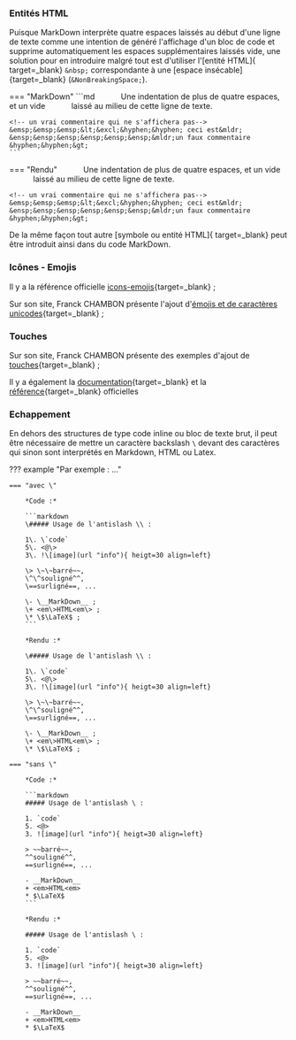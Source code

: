### Entités HTML

Puisque MarkDown interprète quatre espaces laissés au début d'une ligne de texte
 comme une intention de généré l'affichage d'un bloc de code
 et supprime automatiquement les espaces supplémentaires laissés vide,
  une solution pour en introduire malgré tout est d'utiliser
  l'[entité HTML]{ target=_blank} `&nbsp;`
   correspondante à une [espace insécable]{target=_blank} (`&NonBreakingSpace;`).

=== "MarkDown"
    ```md
    &nbsp;&nbsp;&nbsp;&nbsp;&nbsp;&nbsp;&nbsp;&nbsp;&nbsp;&nbsp;&nbsp;Une indentation de plus de quatre espaces,
    et un vide &nbsp;&nbsp;&nbsp;&nbsp;&nbsp;&nbsp;&nbsp;&nbsp;&nbsp;&nbsp;&nbsp;laissé au milieu de cette ligne de texte.
    
    <!-- un vrai commentaire qui ne s'affichera pas-->
    &emsp;&emsp;&emsp;&lt;&excl;&hyphen;&hyphen; ceci est&mldr;
    &ensp;&ensp;&ensp;&ensp;&ensp;&ensp;&mldr;un faux commentaire &hyphen;&hyphen;&gt;
    ```
=== "Rendu"
    &nbsp;&nbsp;&nbsp;&nbsp;&nbsp;&nbsp;&nbsp;&nbsp;&nbsp;&nbsp;&nbsp;Une indentation de plus de quatre espaces,
    et un vide &nbsp;&nbsp;&nbsp;&nbsp;&nbsp;&nbsp;&nbsp;&nbsp;&nbsp;&nbsp;&nbsp;laissé au milieu de cette ligne de texte.
    
    <!-- un vrai commentaire qui ne s'affichera pas-->
    &emsp;&emsp;&emsp;&lt;&excl;&hyphen;&hyphen; ceci est&mldr;
    &ensp;&ensp;&ensp;&ensp;&ensp;&ensp;&mldr;un faux commentaire &hyphen;&hyphen;&gt;

De la même façon tout autre [symbole ou entité HTML]{ target=_blank} peut être introduit ainsi
dans du code MarkDown.

### Icônes - Emojis

Il y a la référence officielle [icons-emojis](https://squidfunk.github.io/mkdocs-material/reference/icons-emojis/#icons-emojis){target=_blank} ;

Sur son site, Franck CHAMBON présente l'ajout d'[émojis et de caractères unicodes](https://ens-fr.gitlab.io/mkdocs/markdown-bases/#emojis-et-unicode){target=_blank} ;

### Touches

Sur son site, Franck CHAMBON présente des exemples d'ajout de [touches](https://ens-fr.gitlab.io/mkdocs/markdown-mkdocs/#affichage-des-touches){target=_blank} ;

Il y a également la [documentation](https://facelessuser.github.io/pymdown-extensions/extensions/keys/){target=_blank} et la [référence](https://squidfunk.github.io/mkdocs-material/setup/extensions/python-markdown-extensions/#keys){target=_blank} officielles


### Echappement

En dehors des structures de type code inline ou bloc de texte brut,
 il peut être nécessaire de mettre un caractère backslash `\` devant
  des caractères qui sinon sont interprétés en Markdown, HTML ou Latex.

??? example "Par exemple : ..."

    === "avec \"
        
        *Code :*

        ```markdown
        \##### Usage de l'antislash \\ :

        1\. \`code`  
        5\. <@\>  
        3\. !\[image](url "info"){ heigt=30 align=left}  
            
        \> \~\~barré~~, 
        \^\^souligné^^,
        \==surligné==, ...

        \- \__MarkDown__ ;  
        \+ <em\>HTML<em\> ;  
        \* \$\LaTeX$ ;
        ```
        
        *Rendu :*
    
        \##### Usage de l'antislash \\ :

        1\. \`code`  
        5\. <@\>  
        3\. !\[image](url "info"){ heigt=30 align=left}  
            
        \> \~\~barré~~, 
        \^\^souligné^^,
        \==surligné==, ...

        \- \__MarkDown__ ;  
        \+ <em\>HTML<em\> ;  
        \* \$\LaTeX$ ;

    === "sans \"

        *Code :*

        ```markdown
        ##### Usage de l'antislash \ :

        1. `code`  
        5. <@>  
        3. ![image](url "info"){ heigt=30 align=left}

        > ~~barré~~,
        ^^souligné^^,
        ==surligné==, ...

        - __MarkDown__  
        + <em>HTML<em>  
        * $\LaTeX$  
        ```

        *Rendu :*

        ##### Usage de l'antislash \ :

        1. `code`  
        5. <@>  
        3. ![image](url "info"){ heigt=30 align=left}

        > ~~barré~~,
        ^^souligné^^,
        ==surligné==, ...

        - __MarkDown__  
        + <em>HTML<em>  
        * $\LaTeX$
